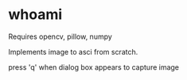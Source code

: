 # whoami
Requires opencv, pillow, numpy

Implements image to asci from scratch.

press 'q' when dialog box appears to capture image
